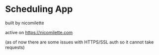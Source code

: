 # Scheduling App

built by nicomilette

active on https://nicomilette.com

(as of now there are some issues with HTTPS/SSL auth so it cannot take requests)
